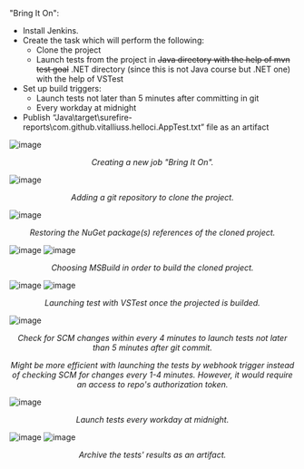 "Bring It On":
- Install Jenkins.
- Create the task which will perform the following:
  - Clone the project
  - Launch tests from the project in ~~Java directory with the help of mvn test goal~~ 
    .NET directory (since this is not Java course but .NET one) with the help of VSTest
- Set up build triggers:
  - Launch tests not later than 5 minutes after committing in git
  - Every workday at midnight
- Publish “Java\target\surefire-reports\com.github.vitalliuss.helloci.AppTest.txt” file as an artifact

![image](https://user-images.githubusercontent.com/50228202/189601843-3fc5eba7-c9a6-483a-bb2b-ac2e9d7b72ad.png)
<p align="center"><i>Creating a new job "Bring It On".</i></p>

![image](https://user-images.githubusercontent.com/50228202/189137805-c8d16985-619c-410b-9917-7bff0f80c27a.png)
<p align="center"><i>Adding a git repository to clone the project.</i></p>

![image](https://user-images.githubusercontent.com/50228202/189145825-e3ca32f7-e8e7-43f3-957c-4e4b1010b5bd.png)
<p align="center"><i>Restoring the NuGet package(s) references of the cloned project.</i></p>

![image](https://user-images.githubusercontent.com/50228202/189138901-73f3de45-b7a5-4001-9aa6-cb365dffbde3.png)
![image](https://user-images.githubusercontent.com/50228202/189138726-18036acd-c469-41b4-a7c1-cb273713fe1f.png)
<p align="center"><i>Choosing MSBuild in order to build the cloned project.</i></p>

![image](https://user-images.githubusercontent.com/50228202/189140900-321774f6-6cf5-4a1d-b75f-5367904cfd17.png)
![image](https://user-images.githubusercontent.com/50228202/189150414-ef8b3b5f-f29b-4fd4-88f2-a32b0d72f9a1.png)
<p align="center"><i>Launching test with VSTest once the projected is builded.</i></p>

![image](https://user-images.githubusercontent.com/50228202/189666095-50693efb-2424-49b8-8b40-97ce29172668.png)
<p align="center"><i>Check for SCM changes within every 4 minutes to launch tests not later than 5 minutes after git commit.</i></p>
<p align="center"><i>Might be more efficient with launching the tests by webhook trigger instead of checking SCM for changes every 1-4 minutes. However, it would require an access to repo's authorization token.</i></p>

![image](https://user-images.githubusercontent.com/50228202/189667593-d0c87b19-3e47-4fc3-b243-048d52b666d0.png)
<p align="center"><i>Launch tests every workday at midnight.</i></p>

![image](https://user-images.githubusercontent.com/50228202/189668732-9dac5c83-61e9-4f59-951e-5a68cba32edb.png)
![image](https://user-images.githubusercontent.com/50228202/189668853-19e5634d-7825-4542-b42b-0d6a6315aaa0.png)
<p align="center"><i>Archive the tests' results as an artifact.</i></p>
